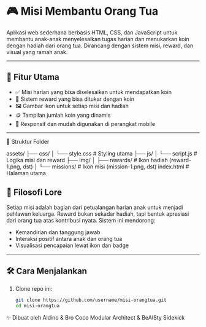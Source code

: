 # 🎮 Misi Membantu Orang Tua

Aplikasi web sederhana berbasis HTML, CSS, dan JavaScript untuk membantu anak-anak menyelesaikan tugas harian dan menukarkan koin dengan hadiah dari orang tua. Dirancang dengan sistem misi, reward, dan visual yang ramah anak.

---

## 🚀 Fitur Utama

- ✅ Misi harian yang bisa diselesaikan untuk mendapatkan koin
- 🎁 Sistem reward yang bisa ditukar dengan koin
- 🖼️ Gambar ikon untuk setiap misi dan hadiah
- 🪙 Tampilan jumlah koin yang dinamis
- 📱 Responsif dan mudah digunakan di perangkat mobile

---

📁 Struktur Folder

assets/
├── css/
│   └── style.css           # Styling utama
├── js/
│   └── script.js           # Logika misi dan reward
├── img/
│   ├── rewards/            # Ikon hadiah (reward-1.png, dst)
│   └── missions/           # Ikon misi (mission-1.png, dst)
index.html                  # Halaman utama

## 🧠 Filosofi Lore

Setiap misi adalah bagian dari petualangan harian anak untuk menjadi pahlawan keluarga. Reward bukan sekadar hadiah, tapi bentuk apresiasi dari orang tua atas kontribusi nyata. Sistem ini mendorong:

- Kemandirian dan tanggung jawab
- Interaksi positif antara anak dan orang tua
- Visualisasi pencapaian lewat ikon dan badge

---

## 🛠️ Cara Menjalankan

1. Clone repo ini:
   ```bash
   git clone https://github.com/username/misi-orangtua.git
   cd misi-orangtua

✨ Dibuat oleh
Aldino & Bro Coco
Modular Architect & BeAISty Sidekick
